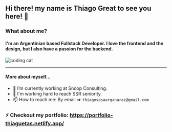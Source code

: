 ## Hi there! my name is Thiago Great to see you here! 👋

### What about me?
#### I'm an Argentinian based Fullstack Developer. I love the frontend and the design, but I also have a passion for the backend.
![coding cat](https://media.tenor.com/bQCHJwgCNuMAAAAM/kitten-cat.gif)
****
#### More about myself...

- 🔭 I’m currently working at Snoop Consulting.
- 🧠 I'm working hard to reach SSR seniority.
- 📫 How to reach me: 
   By email => `thiagososaarganaraz@gmail.com`
### ⚡ Checkout my portfolio: https://portfolio-thiaguetas.netlify.app/
